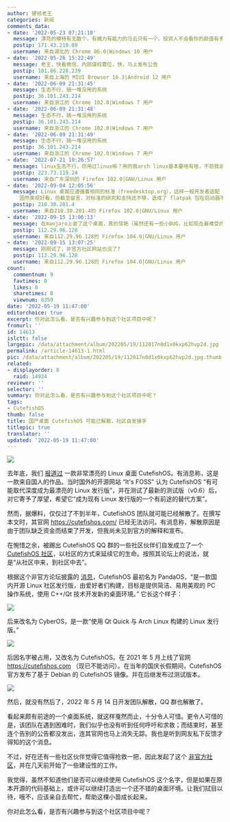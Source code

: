 ```yaml
---
author: 硬核老王
categories: 新闻
comments_data:
- date: '2022-05-23 07:21:10'
  message: 漂亮的模特有无数个。有魄力有能力的马云只有一个。投资人不会看你的颜值有多正义。
  postip: 171.43.210.88
  username: 来自湖北的 Chrome 86.0|Windows 10 用户
- date: '2022-05-26 15:22:49'
  message: 老王，快看微信，内部谋权篡位，快，马上发布公告
  postip: 101.86.228.239
  username: 来自上海的 MIUI Browser 16.3|Android 12 用户
- date: '2022-06-09 21:31:45'
  message: 生态不行，搞一堆没用的系统
  postip: 36.101.243.214
  username: 来自浙江的 Chrome 102.0|Windows 7 用户
- date: '2022-06-09 21:31:48'
  message: 生态不行，搞一堆没用的系统
  postip: 36.101.243.214
  username: 来自浙江的 Chrome 102.0|Windows 7 用户
- date: '2022-06-09 21:31:49'
  message: 生态不行，搞一堆没用的系统
  postip: 36.101.243.214
  username: 来自浙江的 Chrome 102.0|Windows 7 用户
- date: '2022-07-21 10:26:57'
  message: linux生态不行，你用过linux嘛？用的我arch linux基本要啥有啥，不妨我说，win就是个。
  postip: 223.73.119.24
  username: 来自广东深圳的 Firefox 102.0|GNU/Linux 用户
- date: '2022-09-04 12:05:56'
  message: Linux 桌面应遵循着相同的标准（freedesktop.org），这样一般开发者适配 GNOME、KDE 这两种主流桌面即可。CuteFish
    固然美观好看，但截至留言，对标准的研究和支持还不够，造成了 flatpak 包在启动器不显示等 bug。开发质量良莠不齐，才造成了桌面“碎片化”的表象。
  postip: 210.30.201.4
  username: 来自210.30.201.4的 Firefox 102.0|GNU/Linux 用户
- date: '2022-09-15 13:06:13'
  message: 在manjaro上装了这个桌面，真的惊艳（虽然还有一些小BUG，比如现在最难受的是没有快捷键定义），希望社区能把精力放在桌面，软件生态交给发行版，这样也许可以发展更好
  postip: 112.29.96.128
  username: 来自112.29.96.128的 Firefox 104.0|GNU/Linux 用户
- date: '2022-09-15 13:07:25'
  message: 刚刚试了，非官方社区网站也没了?
  postip: 112.29.96.128
  username: 来自112.29.96.128的 Firefox 104.0|GNU/Linux 用户
count:
  commentnum: 9
  favtimes: 0
  likes: 0
  sharetimes: 0
  viewnum: 8359
date: '2022-05-19 11:47:00'
editorchoice: true
excerpt: 你对此怎么看，是否有兴趣参与到这个社区项目中呢？
fromurl: ''
id: 14613
islctt: false
largepic: /data/attachment/album/202205/19/112017n0d1x0kxp62hvp2d.jpg
permalink: /article-14613-1.html
pic: /data/attachment/album/202205/19/112017n0d1x0kxp62hvp2d.jpg.thumb.jpg
related:
- displayorder: 0
  raid: 14924
reviewer: ''
selector: ''
summary: 你对此怎么看，是否有兴趣参与到这个社区项目中呢？
tags:
- CutefishOS
thumb: false
title: 国产桌面 CutefishOS 可能已解散，社区自发接手
titlepic: true
translator: ''
updated: '2022-05-19 11:47:00'
---
```


![](/data/attachment/album/202205/19/112017n0d1x0kxp62hvp2d.jpg)


去年底，我们 [报道过](/article-14058-1.html) 一款非常漂亮的 Linux 桌面 CutefishOS。有消息称，这是一款来自国人的作品。当时国外的开源网站 “It's FOSS” 认为 CutefishOS “有可能取代深度成为最漂亮的 Linux 发行版”，并在测试了最新的测试版（v0.6）后，对它寄予了厚望，希望它“成为现有 Linux 发行版的一个有前途的替代方案”。


然而，据爆料，仅仅过了不到半年，CutefishOS 团队就可能已经解散了。在撰写本文时，其官网 <https://cutefishos.com/> 已经无法访问。有消息称，解散原因是由于团队缺乏资金而结束了开发，但我尚未见到官方的解释和宣布。


在惋惜之余，被踢出 CutefishOS QQ 群的一些社区伙伴们自发成立了一个 [CutefishOS 社区](https://community.cutefish.org/)，以社区的方式来延续它的生命。按照其论坛上的说法，就是“从社区中来，到社区中去”。


根据这个非官方论坛披露的 [消息](https://community.cutefish.org/d/7)，CutefishOS 最初名为 PandaOS，“是一款国内开源 Linux 社区发行版，由爱好者们构建，目标是提供简洁、易用美观的 PC 操作系统，使用 C++/Qt 技术开发新的桌面环境。” 它长这个样子：


![](/data/attachment/album/202205/19/111435ygtss5peb4f2wteg.jpg)


后来改名为 CyberOS，是一款“使用 Qt Quick 与 Arch Linux 构建的 Linux 发行版。”


![](/data/attachment/album/202205/19/111547n597y9jrhy9k529k.jpg)


后因名字被占用，又改名为 CutefishOS。在 2021 年 5 月上线了官网 <https://cutefishos.com> （现已不能访问）。在当年的国庆长假期间，CutefishOS 官方发布了基于 Debian 的 CutefishOS 镜像。并在后继发布过测试版本。


![](/data/attachment/album/202205/19/114819v1zbgkacojjc33m9.jpg)


然后，就没有然后了，2022 年 5 月 14 日开发团队解散，QQ 群也解散了。


看起来颇有前途的一个桌面系统，就这样戛然而止，十分令人可惜。更令人可惜的是，该团队在遇到困难时，我们似乎也没有听到任何呼吁和求救；而结束时，甚至连个告别的公告都没发出，连其官网也马上消失无踪。我也是听到网友私下反馈才得知的这个消息。


不过，好在还有一些社区伙伴觉得它值得抢救一把，因此发起了这个 [非官方社区](https://community.cutefish.org/)，并在几天前开始了一些建设性的工作。


我觉得，虽然不知道他们是否可以继续使用 CutefishOS 这个名字，但是如果在原本开源的代码基础上，或许可以继续打造出一个还不错的桌面环境。让我们拭目以待，哦不，应该亲自去帮忙，帮助这棵小苗成长起来。


你对此怎么看，是否有兴趣参与到这个社区项目中呢？